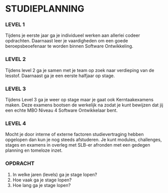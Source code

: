 # STUDIEPLANNING

### LEVEL 1

Tijdens je eerste jaar ga je individueel werken aan allerlei codeer opdrachten. Daarnaast leer je vaardigheden om een goede beroepsbeoefenaar te worden binnen Software Ontwikkeling.

### LEVEL 2

Tijdens level 2 ga je samen met je team op zoek naar verdieping van de lesstof. Daarnaast ga je een eerste halfjaar op stage.

### LEVEL 3

Tijdens Level 3 ga je weer op stage maar je gaat ook Kerntaakexamens maken. Deze examens bootsen de werkelijk na zodat je kunt bewijzen dat jij een echte MBO Niveau 4 Software Ontwikkelaar bent.

### LEVEL 4

Mocht je door interne of externe factoren studievertraging hebben opgelopen dan kun je nog steeds afstuderen. Je kunt modules, challenges, stages en examens in overleg met SLB-er afronden met een gedegen planning en tomeloze inzet.

### OPDRACHT

1. In welke jaren (levels) ga je stage lopen?
2. Hoe vaak ga je stage lopen?
3. Hoe lang ga je stage lopen?